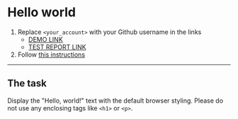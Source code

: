 # Hello world
1. Replace `<your_account>` with your Github username in the links
    - [DEMO LINK](https://DenysShalamov.github.io/layout_hello-world/) <br>
    - [TEST REPORT LINK](https://DenysShalamov.github.io/layout_hello-world/report/html_report/)
2. Follow [this instructions](https://mate-academy.github.io/layout_task-guideline/)
___

## The task
Display the "Hello, world!" text with the default browser styling. Please do not
use any enclosing tags like `<h1>` or `<p>`.
